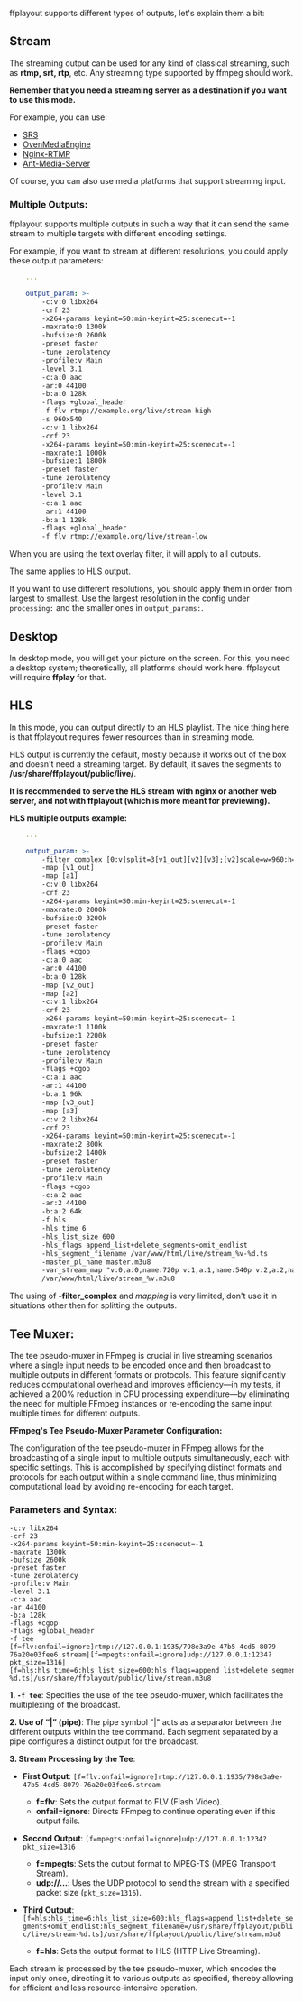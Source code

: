 ffplayout supports different types of outputs, let's explain them a bit:

## Stream

The streaming output can be used for any kind of classical streaming, such as **rtmp, srt, rtp**, etc. Any streaming type supported by ffmpeg should work.

**Remember that you need a streaming server as a destination if you want to use this mode.**

For example, you can use:

- [SRS](https://github.com/ossrs/srs)
- [OvenMediaEngine](https://www.ovenmediaengine.com/ome)
- [Nginx-RTMP](https://www.digitalocean.com/community/tutorials/how-to-set-up-a-video-streaming-server-using-nginx-rtmp-on-ubuntu-20-04)
- [Ant-Media-Server](https://github.com/ant-media/Ant-Media-Server)

Of course, you can also use media platforms that support streaming input.

### Multiple Outputs:

ffplayout supports multiple outputs in such a way that it can send the same stream to multiple targets with different encoding settings.

For example, if you want to stream at different resolutions, you could apply these output parameters:

```YAML
    ...

    output_param: >-
        -c:v:0 libx264
        -crf 23
        -x264-params keyint=50:min-keyint=25:scenecut=-1
        -maxrate:0 1300k
        -bufsize:0 2600k
        -preset faster
        -tune zerolatency
        -profile:v Main
        -level 3.1
        -c:a:0 aac
        -ar:0 44100
        -b:a:0 128k
        -flags +global_header
        -f flv rtmp://example.org/live/stream-high
        -s 960x540
        -c:v:1 libx264
        -crf 23
        -x264-params keyint=50:min-keyint=25:scenecut=-1
        -maxrate:1 1000k
        -bufsize:1 1800k
        -preset faster
        -tune zerolatency
        -profile:v Main
        -level 3.1
        -c:a:1 aac
        -ar:1 44100
        -b:a:1 128k
        -flags +global_header
        -f flv rtmp://example.org/live/stream-low
```

When you are using the text overlay filter, it will apply to all outputs.

The same applies to HLS output.

If you want to use different resolutions, you should apply them in order from largest to smallest. Use the largest resolution in the config under `processing:` and the smaller ones in `output_params:`.

## Desktop

In desktop mode, you will get your picture on the screen. For this, you need a desktop system; theoretically, all platforms should work here. ffplayout will require **ffplay** for that.

## HLS

In this mode, you can output directly to an HLS playlist. The nice thing here is that ffplayout requires fewer resources than in streaming mode.

HLS output is currently the default, mostly because it works out of the box and doesn't need a streaming target. By default, it saves the segments to **/usr/share/ffplayout/public/live/**.

**It is recommended to serve the HLS stream with nginx or another web server, and not with ffplayout (which is more meant for previewing).**

**HLS multiple outputs example:**

```YAML
    ...

    output_param: >-
        -filter_complex [0:v]split=3[v1_out][v2][v3];[v2]scale=w=960:h=540[v2_out];[v3]scale=w=640:h=360[v3_out];[0:a]asplit=3[a1][a2][a3]
        -map [v1_out]
        -map [a1]
        -c:v:0 libx264
        -crf 23
        -x264-params keyint=50:min-keyint=25:scenecut=-1
        -maxrate:0 2000k
        -bufsize:0 3200k
        -preset faster
        -tune zerolatency
        -profile:v Main
        -flags +cgop
        -c:a:0 aac
        -ar:0 44100
        -b:a:0 128k
        -map [v2_out]
        -map [a2]
        -c:v:1 libx264
        -crf 23
        -x264-params keyint=50:min-keyint=25:scenecut=-1
        -maxrate:1 1100k
        -bufsize:1 2200k
        -preset faster
        -tune zerolatency
        -profile:v Main
        -flags +cgop
        -c:a:1 aac
        -ar:1 44100
        -b:a:1 96k
        -map [v3_out]
        -map [a3]
        -c:v:2 libx264
        -crf 23
        -x264-params keyint=50:min-keyint=25:scenecut=-1
        -maxrate:2 800k
        -bufsize:2 1400k
        -preset faster
        -tune zerolatency
        -profile:v Main
        -flags +cgop
        -c:a:2 aac
        -ar:2 44100
        -b:a:2 64k
        -f hls
        -hls_time 6
        -hls_list_size 600
        -hls_flags append_list+delete_segments+omit_endlist
        -hls_segment_filename /var/www/html/live/stream_%v-%d.ts
        -master_pl_name master.m3u8
        -var_stream_map "v:0,a:0,name:720p v:1,a:1,name:540p v:2,a:2,name:360p"
        /var/www/html/live/stream_%v.m3u8
```

The using of **-filter_complex** and *mapping* is very limited, don't use it in situations other then for splitting the outputs.

## Tee Muxer:

The tee pseudo-muxer in FFmpeg is crucial in live streaming scenarios where a single input needs to be encoded once and then broadcast to multiple outputs in different formats or protocols. This feature significantly reduces computational overhead and improves efficiency—in my tests, it achieved a 200% reduction in CPU processing expenditure—by eliminating the need for multiple FFmpeg instances or re-encoding the same input multiple times for different outputs.

**FFmpeg's Tee Pseudo-Muxer Parameter Configuration:**

The configuration of the tee pseudo-muxer in FFmpeg allows for the broadcasting of a single input to multiple outputs simultaneously, each with specific settings. This is accomplished by specifying distinct formats and protocols for each output within a single command line, thus minimizing computational load by avoiding re-encoding for each target.

### Parameters and Syntax:

```shell
-c:v libx264
-crf 23
-x264-params keyint=50:min-keyint=25:scenecut=-1
-maxrate 1300k
-bufsize 2600k
-preset faster
-tune zerolatency
-profile:v Main
-level 3.1
-c:a aac
-ar 44100
-b:a 128k
-flags +cgop
-flags +global_header
-f tee
[f=flv:onfail=ignore]rtmp://127.0.0.1:1935/798e3a9e-47b5-4cd5-8079-76a20e03fee6.stream|[f=mpegts:onfail=ignore]udp://127.0.0.1:1234?pkt_size=1316|[f=hls:hls_time=6:hls_list_size=600:hls_flags=append_list+delete_segments+omit_endlist:hls_segment_filename=/usr/share/ffplayout/public/live/stream-%d.ts]/usr/share/ffplayout/public/live/stream.m3u8
```


**1. `-f tee`**: Specifies the use of the tee pseudo-muxer, which facilitates the multiplexing of the broadcast.

**2. Use of “|” (pipe)**: The pipe symbol "|" acts as a separator between the different outputs within the tee command. Each segment separated by a pipe configures a distinct output for the broadcast.

**3. Stream Processing by the Tee**:
   - **First Output**: `[f=flv:onfail=ignore]rtmp://127.0.0.1:1935/798e3a9e-47b5-4cd5-8079-76a20e03fee6.stream`
     - **f=flv**: Sets the output format to FLV (Flash Video).
     - **onfail=ignore**: Directs FFmpeg to continue operating even if this output fails.

   - **Second Output**: `[f=mpegts:onfail=ignore]udp://127.0.0.1:1234?pkt_size=1316`
     - **f=mpegts**: Sets the output format to MPEG-TS (MPEG Transport Stream).
     - **udp://...**: Uses the UDP protocol to send the stream with a specified packet size (`pkt_size=1316`).

   - **Third Output**: `[f=hls:hls_time=6:hls_list_size=600:hls_flags=append_list+delete_segments+omit_endlist:hls_segment_filename=/usr/share/ffplayout/public/live/stream-%d.ts]/usr/share/ffplayout/public/live/stream.m3u8`
     - **f=hls**: Sets the output format to HLS (HTTP Live Streaming).

Each stream is processed by the tee pseudo-muxer, which encodes the input only once, directing it to various outputs as specified, thereby allowing for efficient and less resource-intensive operation.
